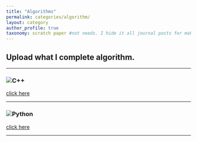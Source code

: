 ```yaml
---
title: "Algorithms"
permalink: categories/algorithm/
layout: category
author_profile: true
taxonomy: scratch paper #not needs. I hide it all journal posts for make _journal folder. So it can't see. I don't know how to do that...
---
```


## __Upload what I complete algorithm.__  

*****

### ![C++](https://eliotjang.github.io/assets/images/c++/c++-logo.png)  

[click here](https://eliotjang.github.io/tags/c++)

*****

### ![Python](https://eliotjang.github.io/assets/images/python/python-logo.jpeg)  

[click here](https://eliotjang.github.io/tags/python)

*****


